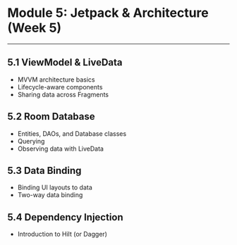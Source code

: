 # Module 5: Jetpack & Architecture (Week 5)

---

## 5.1 ViewModel & LiveData
- MVVM architecture basics
- Lifecycle-aware components
- Sharing data across Fragments


## 5.2 Room Database
- Entities, DAOs, and Database classes
- Querying
- Observing data with LiveData


## 5.3 Data Binding
- Binding UI layouts to data
- Two-way data binding

## 5.4 Dependency Injection
- Introduction to Hilt (or Dagger)

